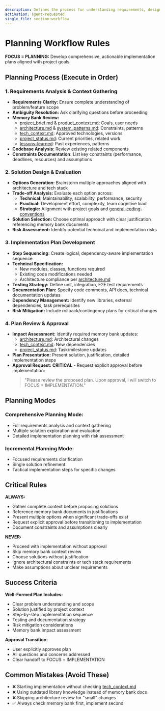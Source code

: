 ```yaml
---
description: Defines the process for understanding requirements, designing solutions
activation: agent-requested
single_file: section:workflow
---
```

# Planning Workflow Rules

**FOCUS = PLANNING:** Develop comprehensive, actionable implementation plans aligned with project goals.

## Planning Process (Execute in Order)

### 1. Requirements Analysis & Context Gathering
- **Requirements Clarity:** Ensure complete understanding of problem/feature scope
- **Ambiguity Resolution:** Ask clarifying questions before proceeding
- **Memory Bank Review:**
  - [project_brief.md](memory-bank/project/project_brief.md) & [product_context.md](memory-bank/project/product_context.md): Goals, user needs
  - [architecture.md](memory-bank/project/architecture.md) & [system_patterns.md](memory-bank/project/system_patterns.md): Constraints, patterns
  - [tech_context.md](memory-bank/project/tech_context.md): Approved technologies, versions
  - [project_status.md](memory-bank/status/project_status.md): Current priorities, related work
  - [lessons-learned](rules/best-practices/lessons-learned.md): Past experiences, patterns
- **Codebase Analysis:** Review existing related components
- **Constraints Documentation:** List key constraints (performance, deadlines, resources) and assumptions

### 2. Solution Design & Evaluation
- **Options Generation:** Brainstorm multiple approaches aligned with architecture and tech stack
- **Trade-off Analysis:** Evaluate each option across:
  - **Technical:** Maintainability, scalability, performance, security
  - **Practical:** Development effort, complexity, team cognitive load
  - **Strategic:** Alignment with project goals and [general-coding-conventions](rules/core/general-coding-conventions.md)
- **Solution Selection:** Choose optimal approach with clear justification referencing memory bank documents
- **Risk Assessment:** Identify potential technical and implementation risks

### 3. Implementation Plan Development
- **Step Sequencing:** Create logical, dependency-aware implementation sequence
- **Technical Specification:**
  - New modules, classes, functions required
  - Existing code modifications needed
  - Architecture compliance per [architecture.md](memory-bank/project/architecture.md)
- **Testing Strategy:** Define unit, integration, E2E test requirements
- **Documentation Plan:** Specify code comments, API docs, technical documentation updates
- **Dependency Management:** Identify new libraries, external dependencies, task prerequisites
- **Risk Mitigation:** Include rollback/contingency plans for critical changes

### 4. Plan Review & Approval
- **Impact Assessment:** Identify required memory bank updates:
  - [architecture.md](memory-bank/project/architecture.md): Architectural changes
  - [tech_context.md](memory-bank/project/tech_context.md): New dependencies
  - [project_status.md](memory-bank/status/project_status.md): Task/milestone updates
- **Plan Presentation:** Present solution, justification, detailed implementation steps
- **Approval Request:** **CRITICAL** - Request explicit approval before implementation:
  > "Please review the proposed plan. Upon approval, I will switch to FOCUS = IMPLEMENTATION."

## Planning Modes

### **Comprehensive Planning Mode:**
- Full requirements analysis and context gathering
- Multiple solution exploration and evaluation
- Detailed implementation planning with risk assessment

### **Incremental Planning Mode:**
- Focused requirements clarification
- Single solution refinement
- Tactical implementation steps for specific changes

## Critical Rules

**ALWAYS:**
- Gather complete context before proposing solutions
- Reference memory bank documents in justifications
- Present multiple options when significant trade-offs exist
- Request explicit approval before transitioning to implementation
- Document constraints and assumptions clearly

**NEVER:**
- Proceed with implementation without approval
- Skip memory bank context review
- Choose solutions without justification
- Ignore architectural constraints or tech stack requirements
- Make assumptions about unclear requirements

## Success Criteria

**Well-Formed Plan Includes:**
- Clear problem understanding and scope
- Solution justified by project context
- Step-by-step implementation sequence
- Testing and documentation strategy
- Risk mitigation considerations
- Memory bank impact assessment

**Approval Transition:**
- User explicitly approves plan
- All questions and concerns addressed
- Clear handoff to FOCUS = IMPLEMENTATION

## Common Mistakes (Avoid These)
- ❌ Starting implementation without checking [tech_context.md](memory-bank/project/tech_context.md)
- ❌ Using outdated library knowledge instead of memory bank docs
- ❌ Skipping architecture review for "small" changes
- ✅ Always check memory bank first, implement second
